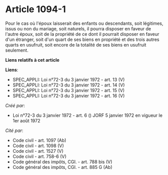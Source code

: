 # Article 1094-1

Pour le cas où l'époux laisserait des enfants ou descendants, soit légitimes, issus ou non du mariage, soit naturels, il
pourra disposer en faveur de l'autre époux, soit de la propriété de ce dont il pourrait disposer en faveur d'un étranger,
soit d'un quart de ses biens en propriété et des trois autres quarts en usufruit, soit encore de la totalité de ses biens en
usufruit seulement.

**Liens relatifs à cet article**

**Liens**:

  - SPEC_APPLI: Loi n°72-3 du 3 janvier 1972 - art. 13 (V)
  - SPEC_APPLI: Loi n°72-3 du 3 janvier 1972 - art. 14 (V)
  - SPEC_APPLI: Loi n°72-3 du 3 janvier 1972 - art. 15 (V)
  - SPEC_APPLI: Loi n°72-3 du 3 janvier 1972 - art. 16 (V)

_Créé par_:

  - Loi n°72-3 du 3 janvier 1972 - art. 6 () JORF 5 janvier 1972 en vigueur le 1er août 1972

_Cité par_:

  - Code civil - art. 1097 (Ab)
  - Code civil - art. 1098 (V)
  - Code civil - art. 1527 (V)
  - Code civil - art. 758-6 (V)
  - Code général des impôts, CGI. - art. 788 bis (V)
  - Code général des impôts, CGI. - art. 885 G (Ab)
